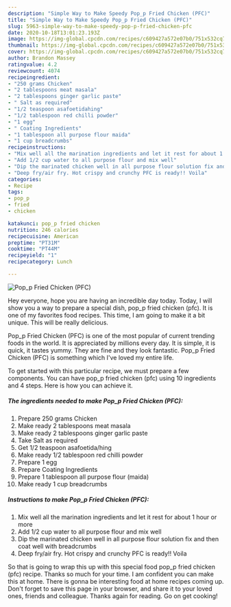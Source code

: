```yaml
---
description: "Simple Way to Make Speedy Pop_p Fried Chicken (PFC)"
title: "Simple Way to Make Speedy Pop_p Fried Chicken (PFC)"
slug: 5963-simple-way-to-make-speedy-pop-p-fried-chicken-pfc
date: 2020-10-18T13:01:23.193Z
image: https://img-global.cpcdn.com/recipes/c609427a572e07b0/751x532cq70/pop_p-fried-chicken-pfc-recipe-main-photo.jpg
thumbnail: https://img-global.cpcdn.com/recipes/c609427a572e07b0/751x532cq70/pop_p-fried-chicken-pfc-recipe-main-photo.jpg
cover: https://img-global.cpcdn.com/recipes/c609427a572e07b0/751x532cq70/pop_p-fried-chicken-pfc-recipe-main-photo.jpg
author: Brandon Massey
ratingvalue: 4.2
reviewcount: 4074
recipeingredient:
- "250 grams Chicken"
- "2 tablespoons meat masala"
- "2 tablespoons ginger garlic paste"
- " Salt as required"
- "1/2 teaspoon asafoetidahing"
- "1/2 tablespoon red chilli powder"
- "1 egg"
- " Coating Ingredients"
- "1 tablespoon all purpose flour maida"
- "1 cup breadcrumbs"
recipeinstructions:
- "Mix well all the marination ingredients and let it rest for about 1 hour or more"
- "Add 1/2 cup water to all purpose flour and mix well"
- "Dip the marinated chicken well in all purpose flour solution fix and then coat well with breadcrumbs"
- "Deep fry/air fry. Hot crispy and crunchy PFC is ready!! Voila"
categories:
- Recipe
tags:
- pop_p
- fried
- chicken

katakunci: pop_p fried chicken 
nutrition: 246 calories
recipecuisine: American
preptime: "PT31M"
cooktime: "PT44M"
recipeyield: "1"
recipecategory: Lunch

---
```



![Pop_p Fried Chicken (PFC)](https://img-global.cpcdn.com/recipes/c609427a572e07b0/751x532cq70/pop_p-fried-chicken-pfc-recipe-main-photo.jpg)

Hey everyone, hope you are having an incredible day today. Today, I will show you a way to prepare a special dish, pop_p fried chicken (pfc). It is one of my favorites food recipes. This time, I am going to make it a bit unique. This will be really delicious.



Pop_p Fried Chicken (PFC) is one of the most popular of current trending foods in the world. It is appreciated by millions every day. It is simple, it is quick, it tastes yummy. They are fine and they look fantastic. Pop_p Fried Chicken (PFC) is something which I've loved my entire life.


To get started with this particular recipe, we must prepare a few components. You can have pop_p fried chicken (pfc) using 10 ingredients and 4 steps. Here is how you can achieve it.

<!--inarticleads1-->

##### The ingredients needed to make Pop_p Fried Chicken (PFC):

1. Prepare 250 grams Chicken
1. Make ready 2 tablespoons meat masala
1. Make ready 2 tablespoons ginger garlic paste
1. Take  Salt as required
1. Get 1/2 teaspoon asafoetida/hing
1. Make ready 1/2 tablespoon red chilli powder
1. Prepare 1 egg
1. Prepare  Coating Ingredients
1. Prepare 1 tablespoon all purpose flour (maida)
1. Make ready 1 cup breadcrumbs




<!--inarticleads2-->

##### Instructions to make Pop_p Fried Chicken (PFC):

1. Mix well all the marination ingredients and let it rest for about 1 hour or more
1. Add 1/2 cup water to all purpose flour and mix well
1. Dip the marinated chicken well in all purpose flour solution fix and then coat well with breadcrumbs
1. Deep fry/air fry. Hot crispy and crunchy PFC is ready!! Voila




So that is going to wrap this up with this special food pop_p fried chicken (pfc) recipe. Thanks so much for your time. I am confident you can make this at home. There is gonna be interesting food at home recipes coming up. Don't forget to save this page in your browser, and share it to your loved ones, friends and colleague. Thanks again for reading. Go on get cooking!
